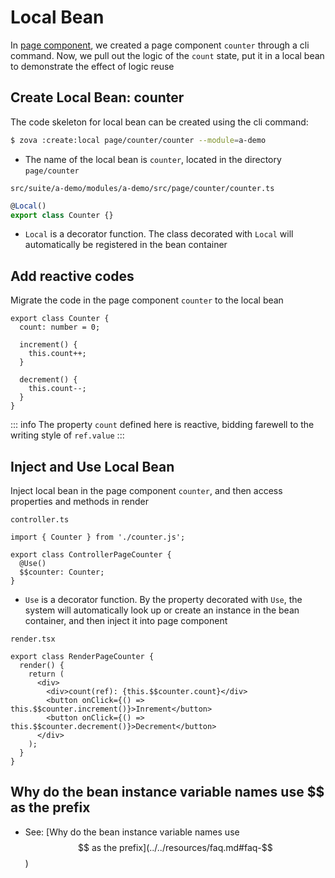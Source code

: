 # Local Bean

In [page component](../component/page.md), we created a page component `counter` through a cli command. Now, we pull out the logic of the `count` state, put it in a local bean to demonstrate the effect of logic reuse

## Create Local Bean: counter

The code skeleton for local bean can be created using the cli command:

```bash
$ zova :create:local page/counter/counter --module=a-demo
```

- The name of the local bean is `counter`, located in the directory `page/counter`

`src/suite/a-demo/modules/a-demo/src/page/counter/counter.ts`

```typescript
@Local()
export class Counter {}
```

- `Local` is a decorator function. The class decorated with `Local` will automatically be registered in the bean container

## Add reactive codes

Migrate the code in the page component `counter` to the local bean

```typescript{2-10}
export class Counter {
  count: number = 0;

  increment() {
    this.count++;
  }

  decrement() {
    this.count--;
  }
}
```

::: info
The property `count` defined here is reactive, bidding farewell to the writing style of `ref.value`
:::

## Inject and Use Local Bean

Inject local bean in the page component `counter`, and then access properties and methods in render

`controller.ts`

```typescript{1,4-5}
import { Counter } from './counter.js';

export class ControllerPageCounter {
  @Use()
  $$counter: Counter;
}
```

- `Use` is a decorator function. By the property decorated with `Use`, the system will automatically look up or create an instance in the bean container, and then inject it into page component

`render.tsx`

```typescript{5-7}
export class RenderPageCounter {
  render() {
    return (
      <div>
        <div>count(ref): {this.$$counter.count}</div>
        <button onClick={() => this.$$counter.increment()}>Inrement</button>
        <button onClick={() => this.$$counter.decrement()}>Decrement</button>
      </div>
    );
  }
}
```

## Why do the bean instance variable names use $$ as the prefix

- See: [Why do the bean instance variable names use $$ as the prefix](../../resources/faq.md#faq-$$)
